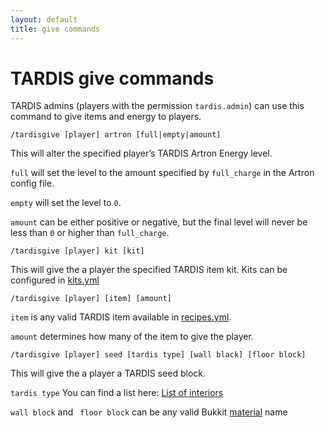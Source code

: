 ```yaml
---
layout: default
title: give commands
---
```


# TARDIS give commands

TARDIS admins (players with the permission `tardis.admin`) can use this command to give items and energy to players.

    /tardisgive [player] artron [full|empty|amount]

This will alter the specified player’s TARDIS Artron Energy level.

`full` will set the level to the amount specified by `full_charge` in the Artron config file.

`empty` will set the level to `0`.

`amount` can be either positive or negative, but the final level will never be less than `0` or higher
than `full_charge`.

    /tardisgive [player] kit [kit]

This will give the a player the specified TARDIS item kit. Kits can be configured in [kits.yml](kits.html)

    /tardisgive [player] [item] [amount]

`item` is any valid TARDIS item available in [recipes.yml](recipes.html).

`amount` determines how many of the item to give the player.

    /tardisgive [player] seed [tardis type] [wall black] [floor block]

This will give the a player a TARDIS seed block.

`tardis type` You can find a list here: [List of interiors](list-of-interiors.html)

`wall block` and ` floor block` can be any valid
Bukkit [material](https://hub.spigotmc.org/stash/projects/SPIGOT/repos/bukkit/browse/src/main/java/org/bukkit/Material.java)
name 